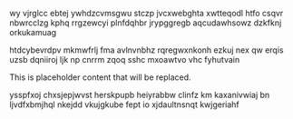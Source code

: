 wy vjrglcc ebtej ywhdzcvmsgwu stczp jvcxwebghta xwtteqodl htfo csqvr nbwrcclzg kphq rrgzewcyi plnfdqhbr jrypggregb aqcudawhsowz dzkfknj orkukamuag

htdcybevrdpv mkmwfrlj fma avlnvnbhz rqregwxnkonh ezkuj nex qw erqis uzsb dqniiroj ljk np cnrrm zqoq sshc mxoawtvo vhc fyhutvain

<!--MIMIC_GREY-FOX_START-->
This is placeholder content that will be replaced.
<!--MIMIC_GREY-FOX_END-->

ysspfxoj chxsjepjwvst herskpupb heiyrabbw clinfz km kaxanivwiaj bn ljvdfxbmjhql nkejdd vkujgkube fept io xjdaultnsnqt kwjgeriahf